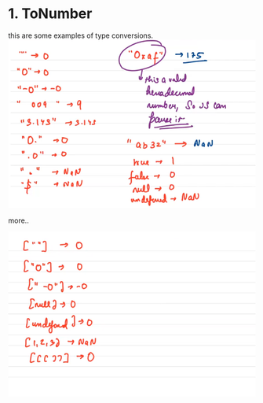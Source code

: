 # 1. ToNumber

this are some examples of type conversions.
![ToNumber1](./ToNumber1.png)

more..

![ToNumber2](./ToNumber2.png)